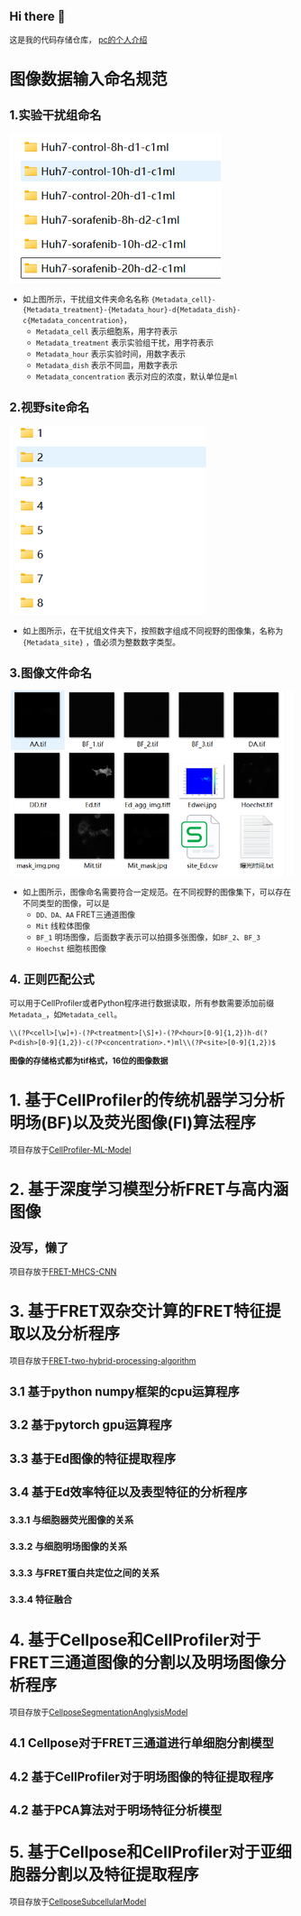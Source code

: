 ## Hi there 👋
这是我的代码存储仓库， [pc的个人介绍](https://pengshi12138.github.io)

# 图像数据输入命名规范
## 1.实验干扰组命名
![不同实验组命名规范](https://github.com/pengshi12138/image/blob/main/%E6%96%87%E4%BB%B6%E5%B9%B2%E6%89%B0%E6%89%B9%E6%AC%A1%E5%91%BD%E5%90%8D%E8%A7%84%E8%8C%83.jpg)
+ 如上图所示，干扰组文件夹命名名称 `{Metadata_cell}-{Metadata_treatment}-{Metadata_hour}-d{Metadata_dish}-c{Metadata_concentration}`，
  - `Metadata_cell` 表示细胞系，用字符表示
  - `Metadata_treatment` 表示实验组干扰，用字符表示
  - `Metadata_hour` 表示实验时间，用数字表示
  - `Metadata_dish` 表示不同皿，用数字表示
  - `Metadata_concentration` 表示对应的浓度，默认单位是`ml`
## 2.视野site命名
![视野命名规范](https://github.com/pengshi12138/image/blob/main/%E6%96%87%E4%BB%B6%E4%B8%8D%E5%90%8C%E8%A7%86%E9%87%8E%E5%91%BD%E5%90%8D%E8%A7%84%E8%8C%83.jpg)
+ 如上图所示，在干扰组文件夹下，按照数字组成不同视野的图像集，名称为 `{Metadata_site}` ，值必须为整数数字类型。

## 3.图像文件命名
![图像命名规范](https://github.com/pengshi12138/image/blob/main/%E6%96%87%E4%BB%B6%E5%9B%BE%E5%83%8F%E5%91%BD%E5%90%8D%E8%A7%84%E8%8C%83.jpg)
+ 如上图所示，图像命名需要符合一定规范。在不同视野的图像集下，可以存在不同类型的图像，可以是
  - `DD、DA、AA` FRET三通道图像
  - `Mit` 线粒体图像
  - `BF_1` 明场图像，后面数字表示可以拍摄多张图像，如`BF_2`、`BF_3`
  - `Hoechst` 细胞核图像
## 4. 正则匹配公式
可以用于CellProfiler或者Python程序进行数据读取，所有参数需要添加前缀 `Metadata_`，如`Metadata_cell`。


`\\(?P<cell>[\w]+)-(?P<treatment>[\S]+)-(?P<hour>[0-9]{1,2})h-d(?P<dish>[0-9]{1,2})-c(?P<concentration>.*)ml\\(?P<site>[0-9]{1,2})$`

**图像的存储格式都为tif格式，16位的图像数据**

# 1. 基于CellProfiler的传统机器学习分析明场(BF)以及荧光图像(FI)算法程序
项目存放于[CellProfiler-ML-Model](https://github.com/College-of-Biophotonics-SCNU/CellProfiler-ML-Model)

# 2. 基于深度学习模型分析FRET与高内涵图像
## 没写，懒了
项目存放于[FRET-MHCS-CNN](https://github.com/College-of-Biophotonics-SCNU/FRET-MHCS-CNN)
# 3. 基于FRET双杂交计算的FRET特征提取以及分析程序
项目存放于[FRET-two-hybrid-processing-algorithm](https://github.com/College-of-Biophotonics-SCNU/FRET-two-hybrid-processing-algorithm)
## 3.1 基于python numpy框架的cpu运算程序
## 3.2 基于pytorch gpu运算程序
## 3.3 基于Ed图像的特征提取程序
## 3.4 基于Ed效率特征以及表型特征的分析程序
### 3.3.1 与细胞器荧光图像的关系
### 3.3.2 与细胞明场图像的关系
### 3.3.3 与FRET蛋白共定位之间的关系
### 3.3.4 特征融合

# 4. 基于Cellpose和CellProfiler对于FRET三通道图像的分割以及明场图像分析程序
项目存放于[CellposeSegmentationAnglysisModel](https://github.com/College-of-Biophotonics-SCNU/CellposeSegmentationAnglysisModel)
## 4.1 Cellpose对于FRET三通道进行单细胞分割模型
## 4.2 基于CellProfiler对于明场图像的特征提取程序
## 4.2 基于PCA算法对于明场特征分析模型

# 5. 基于Cellpose和CellProfiler对于亚细胞器分割以及特征提取程序
项目存放于[CellposeSubcellularModel](https://github.com/College-of-Biophotonics-SCNU/CellposeSubcellularModel)
<!--

**Here are some ideas to get you started:**

🙋‍♀️ A short introduction - what is your organization all about?
🌈 Contribution guidelines - how can the community get involved?
👩‍💻 Useful resources - where can the community find your docs? Is there anything else the community should know?
🍿 Fun facts - what does your team eat for breakfast?
🧙 Remember, you can do mighty things with the power of [Markdown](https://docs.github.com/github/writing-on-github/getting-started-with-writing-and-formatting-on-github/basic-writing-and-formatting-syntax)
-->
